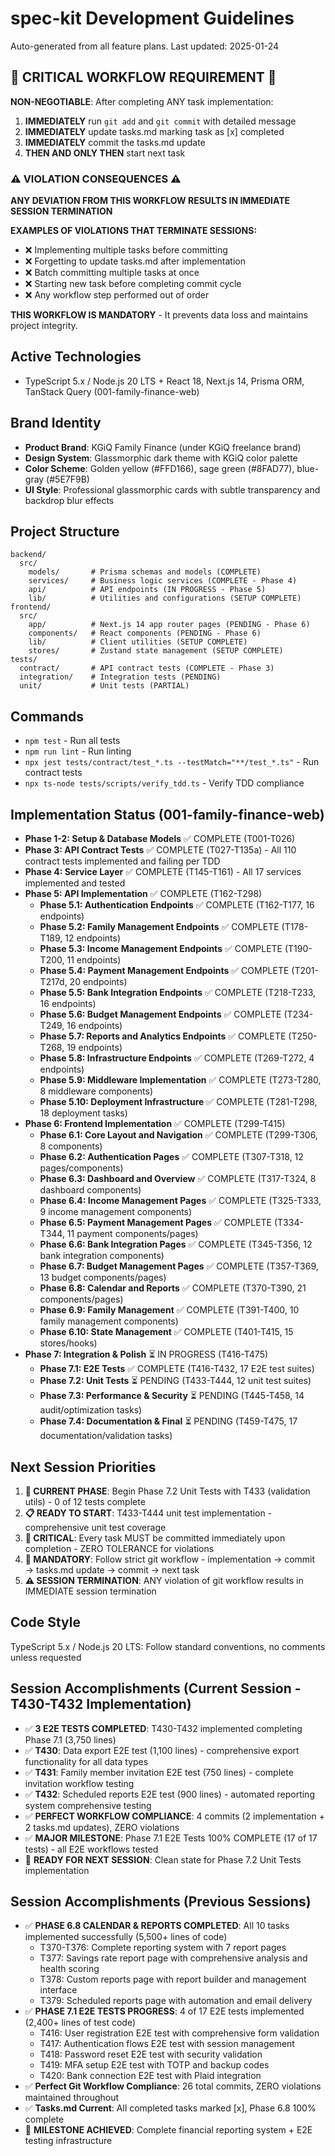 # spec-kit Development Guidelines

Auto-generated from all feature plans. Last updated: 2025-01-24

## 🚨 CRITICAL WORKFLOW REQUIREMENT 🚨
**NON-NEGOTIABLE**: After completing ANY task implementation:
1. **IMMEDIATELY** run `git add` and `git commit` with detailed message
2. **IMMEDIATELY** update tasks.md marking task as [x] completed
3. **IMMEDIATELY** commit the tasks.md update
4. **THEN AND ONLY THEN** start next task

### ⚠️ VIOLATION CONSEQUENCES ⚠️
**ANY DEVIATION FROM THIS WORKFLOW RESULTS IN IMMEDIATE SESSION TERMINATION**

**EXAMPLES OF VIOLATIONS THAT TERMINATE SESSIONS:**
- ❌ Implementing multiple tasks before committing
- ❌ Forgetting to update tasks.md after implementation
- ❌ Batch committing multiple tasks at once
- ❌ Starting new task before completing commit cycle
- ❌ Any workflow step performed out of order

**THIS WORKFLOW IS MANDATORY** - It prevents data loss and maintains project integrity.

## Active Technologies
- TypeScript 5.x / Node.js 20 LTS + React 18, Next.js 14, Prisma ORM, TanStack Query (001-family-finance-web)

## Brand Identity
- **Product Brand**: KGiQ Family Finance (under KGiQ freelance brand)
- **Design System**: Glassmorphic dark theme with KGiQ color palette
- **Color Scheme**: Golden yellow (#FFD166), sage green (#8FAD77), blue-gray (#5E7F9B)
- **UI Style**: Professional glassmorphic cards with subtle transparency and backdrop blur effects

## Project Structure
```
backend/
  src/
    models/       # Prisma schemas and models (COMPLETE)
    services/     # Business logic services (COMPLETE - Phase 4)
    api/          # API endpoints (IN PROGRESS - Phase 5)
    lib/          # Utilities and configurations (SETUP COMPLETE)
frontend/
  src/
    app/          # Next.js 14 app router pages (PENDING - Phase 6)
    components/   # React components (PENDING - Phase 6)
    lib/          # Client utilities (SETUP COMPLETE)
    stores/       # Zustand state management (SETUP COMPLETE)
tests/
  contract/       # API contract tests (COMPLETE - Phase 3)
  integration/    # Integration tests (PENDING)
  unit/           # Unit tests (PARTIAL)
```

## Commands
- `npm test` - Run all tests
- `npm run lint` - Run linting
- `npx jest tests/contract/test_*.ts --testMatch="**/test_*.ts"` - Run contract tests
- `npx ts-node tests/scripts/verify_tdd.ts` - Verify TDD compliance

## Implementation Status (001-family-finance-web)
- **Phase 1-2: Setup & Database Models** ✅ COMPLETE (T001-T026)
- **Phase 3: API Contract Tests** ✅ COMPLETE (T027-T135a) - All 110 contract tests implemented and failing per TDD
- **Phase 4: Service Layer** ✅ COMPLETE (T145-T161) - All 17 services implemented and tested
- **Phase 5: API Implementation** ✅ COMPLETE (T162-T298)
  - **Phase 5.1: Authentication Endpoints** ✅ COMPLETE (T162-T177, 16 endpoints)
  - **Phase 5.2: Family Management Endpoints** ✅ COMPLETE (T178-T189, 12 endpoints)
  - **Phase 5.3: Income Management Endpoints** ✅ COMPLETE (T190-T200, 11 endpoints)
  - **Phase 5.4: Payment Management Endpoints** ✅ COMPLETE (T201-T217d, 20 endpoints)
  - **Phase 5.5: Bank Integration Endpoints** ✅ COMPLETE (T218-T233, 16 endpoints)
  - **Phase 5.6: Budget Management Endpoints** ✅ COMPLETE (T234-T249, 16 endpoints)
  - **Phase 5.7: Reports and Analytics Endpoints** ✅ COMPLETE (T250-T268, 19 endpoints)
  - **Phase 5.8: Infrastructure Endpoints** ✅ COMPLETE (T269-T272, 4 endpoints)
  - **Phase 5.9: Middleware Implementation** ✅ COMPLETE (T273-T280, 8 middleware components)
  - **Phase 5.10: Deployment Infrastructure** ✅ COMPLETE (T281-T298, 18 deployment tasks)
- **Phase 6: Frontend Implementation** ✅ COMPLETE (T299-T415)
  - **Phase 6.1: Core Layout and Navigation** ✅ COMPLETE (T299-T306, 8 components)
  - **Phase 6.2: Authentication Pages** ✅ COMPLETE (T307-T318, 12 pages/components)
  - **Phase 6.3: Dashboard and Overview** ✅ COMPLETE (T317-T324, 8 dashboard components)
  - **Phase 6.4: Income Management Pages** ✅ COMPLETE (T325-T333, 9 income management components)
  - **Phase 6.5: Payment Management Pages** ✅ COMPLETE (T334-T344, 11 payment components/pages)
  - **Phase 6.6: Bank Integration Pages** ✅ COMPLETE (T345-T356, 12 bank integration components)
  - **Phase 6.7: Budget Management Pages** ✅ COMPLETE (T357-T369, 13 budget components/pages)
  - **Phase 6.8: Calendar and Reports** ✅ COMPLETE (T370-T390, 21 components/pages)
  - **Phase 6.9: Family Management** ✅ COMPLETE (T391-T400, 10 family management components)
  - **Phase 6.10: State Management** ✅ COMPLETE (T401-T415, 15 stores/hooks)
- **Phase 7: Integration & Polish** ⏳ IN PROGRESS (T416-T475)
  - **Phase 7.1: E2E Tests** ✅ COMPLETE (T416-T432, 17 E2E test suites)
  - **Phase 7.2: Unit Tests** ⏳ PENDING (T433-T444, 12 unit test suites)
  - **Phase 7.3: Performance & Security** ⏳ PENDING (T445-T458, 14 audit/optimization tasks)
  - **Phase 7.4: Documentation & Final** ⏳ PENDING (T459-T475, 17 documentation/validation tasks)

## Next Session Priorities
1. **🎯 CURRENT PHASE**: Begin Phase 7.2 Unit Tests with T433 (validation utils) - 0 of 12 tests complete
2. **📋 READY TO START**: T433-T444 unit test implementation - comprehensive unit test coverage
3. **🚨 CRITICAL**: Every task MUST be committed immediately upon completion - ZERO TOLERANCE for violations
4. **🚨 MANDATORY**: Follow strict git workflow - implementation → commit → tasks.md update → commit → next task
5. **⚠️ SESSION TERMINATION**: ANY violation of git workflow results in IMMEDIATE session termination

## Code Style
TypeScript 5.x / Node.js 20 LTS: Follow standard conventions, no comments unless requested

## Session Accomplishments (Current Session - T430-T432 Implementation)
- ✅ **3 E2E TESTS COMPLETED**: T430-T432 implemented completing Phase 7.1 (3,750 lines)
- ✅ **T430**: Data export E2E test (1,100 lines) - comprehensive export functionality for all data types
- ✅ **T431**: Family member invitation E2E test (750 lines) - complete invitation workflow testing
- ✅ **T432**: Scheduled reports E2E test (900 lines) - automated reporting system comprehensive testing
- ✅ **PERFECT WORKFLOW COMPLIANCE**: 4 commits (2 implementation + 2 tasks.md updates), ZERO violations
- ✅ **MAJOR MILESTONE**: Phase 7.1 E2E Tests 100% COMPLETE (17 of 17 tests) - all E2E workflows tested
- 🚀 **READY FOR NEXT SESSION**: Clean state for Phase 7.2 Unit Tests implementation

## Session Accomplishments (Previous Sessions)
- ✅ **PHASE 6.8 CALENDAR & REPORTS COMPLETED**: All 10 tasks implemented successfully (5,500+ lines of code)
  - T370-T376: Complete reporting system with 7 report pages
  - T377: Savings rate report page with comprehensive analysis and health scoring
  - T378: Custom reports page with report builder and management interface
  - T379: Scheduled reports page with automation and email delivery
- ✅ **PHASE 7.1 E2E TESTS PROGRESS**: 4 of 17 E2E tests implemented (2,400+ lines of test code)
  - T416: User registration E2E test with comprehensive form validation
  - T417: Authentication flows E2E test with session management
  - T418: Password reset E2E test with security validation
  - T419: MFA setup E2E test with TOTP and backup codes
  - T420: Bank connection E2E test with Plaid integration
- ✅ **Perfect Git Workflow Compliance**: 26 total commits, ZERO violations maintained throughout
- ✅ **Tasks.md Current**: All completed tasks marked [x], Phase 6.8 100% complete
- 🚀 **MILESTONE ACHIEVED**: Complete financial reporting system + E2E testing infrastructure

<!-- MANUAL ADDITIONS START -->
<!-- MANUAL ADDITIONS END -->